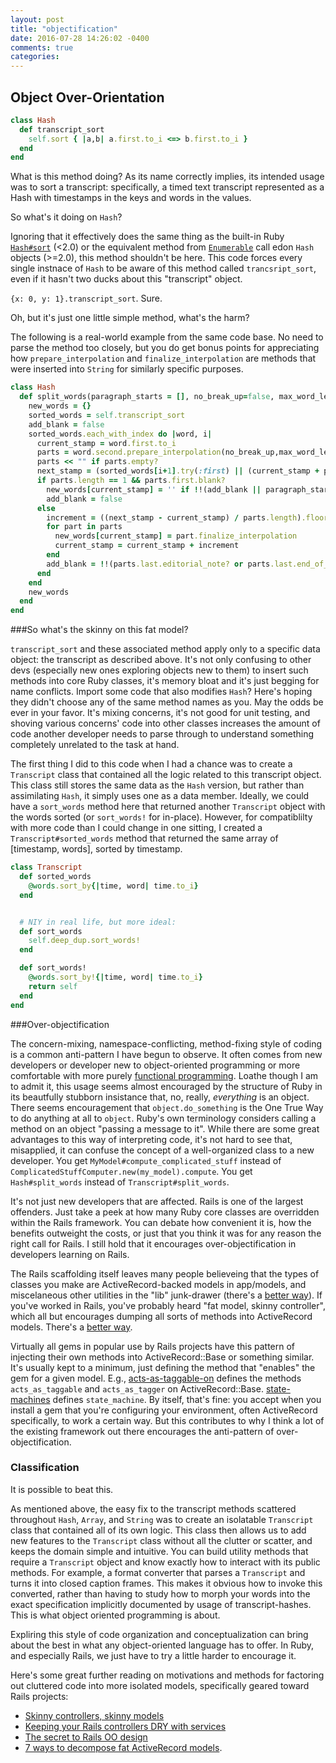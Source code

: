 ```yaml
---
layout: post
title: "objectification"
date: 2016-07-28 14:26:02 -0400
comments: true
categories: 
---
```


## Object Over-Orientation

```ruby hash.rb
class Hash
  def transcript_sort
    self.sort { |a,b| a.first.to_i <=> b.first.to_i }
  end
end
```

What is this method doing? As its name correctly implies, its intended usage was to sort a transcript: specifically, a timed text transcript represented as a Hash with timestamps in the keys and words in the values.

So what's it doing on `Hash`?

Ignoring that it effectively does the same thing as the built-in Ruby [`Hash#sort`](http://ruby-doc.org/core-1.8.7/Hash.html#method-i-sort) (<2.0) or the equivalent method from [`Enumerable`](http://ruby-doc.org/core-2.2.2/Enumerable.html#method-i-sort) call edon `Hash` objects (>=2.0), this method shouldn't be here. This code forces every single instnace of `Hash` to be aware of this method called `trancsript_sort`, even if it hasn't two ducks about this "transcript" object.

`{x: 0, y: 1}.transcript_sort`. Sure.

Oh, but it's just one little simple method, what's the harm?

The following is a real-world example from the same code base. No need to parse the method too closely, but you do get bonus points for appreciating how `prepare_interpolation` and `finalize_interpolation` are methods that were inserted into `String` for similarly specific purposes.

```ruby hash.rb
class Hash
  def split_words(paragraph_starts = [], no_break_up=false, max_word_length=32)
    new_words = {}
    sorted_words = self.transcript_sort
    add_blank = false
    sorted_words.each_with_index do |word, i|
      current_stamp = word.first.to_i
      parts = word.second.prepare_interpolation(no_break_up,max_word_length).split(' ')
      parts << "" if parts.empty?
      next_stamp = (sorted_words[i+1].try(:first) || (current_stamp + parts.length * 300)).to_i
      if parts.length == 1 && parts.first.blank?
        new_words[current_stamp] = '' if !!(add_blank || paragraph_starts.include?(current_stamp))
        add_blank = false
      else
        increment = ((next_stamp - current_stamp) / parts.length).floor
        for part in parts
          new_words[current_stamp] = part.finalize_interpolation
          current_stamp = current_stamp + increment
        end
        add_blank = !!(parts.last.editorial_note? or parts.last.end_of_sentence?(sorted_words[i+1].try(:second)))
      end
    end
    new_words
  end
end
```

###So what's the skinny on this fat model?

`transcript_sort` and these associated method apply only to a specific data object: the transcript as described above. It's not only confusing to other devs (especially new ones exploring objects new to them) to insert such methods into core Ruby classes, it's memory bloat and it's just begging for name conflicts. Import some code that also modifies `Hash`? Here's hoping they didn't choose any of the same method names as you. May the odds be ever in your favor. It's mixing concerns, it's not good for unit testing, and shoving various concerns' code into other classes increases the amount of code another developer needs to parse through to understand something completely unrelated to the task at hand.

The first thing I did to this code when I had a chance was to create a `Transcript` class that contained all the logic related to this transcript object. This class still stores the same data as the `Hash` version, but rather than assimilating `Hash`, it simply uses one as a data member. Ideally, we could have a `sort_words` method here that returned another `Transcript` object with the words sorted (or `sort_words!` for in-place). However, for compatiblilty with more code than I could change in one sitting, I created a `Transcript#sorted_words` method that returned the same array of [timestamp, words], sorted by timestamp.

```ruby transcript.rb
class Transcript
  def sorted_words
    @words.sort_by{|time, word| time.to_i}
  end


  # NIY in real life, but more ideal:
  def sort_words
    self.deep_dup.sort_words!
  end

  def sort_words!
    @words.sort_by!{|time, word| time.to_i}
    return self
  end
end
```

###Over-objectification

The concern-mixing, namespace-conflicting, method-fixing style of coding is a common anti-pattern I have begun to observe. It often comes from new developers or developer new to object-oriented programming or more comfortable with more purely [functional programming](https://en.wikipedia.org/wiki/Functional_programming). Loathe though I am to admit it, this usage seems almost encouraged by the structure of Ruby in its beautfully stubborn insistance that, no, really, *everything* is an object. There seems encouragement that `object.do_something` is the One True Way to do anything at all to `object`. Ruby's own terminology considers calling a method on an object "passing a message to it". While there are some great advantages to this way of interpreting code, it's not hard to see that, misapplied, it can confuse the concept of a well-organized class to a new developer. You get `MyModel#compute_complicated_stuff` instead of `ComplicatedStuffComputer.new(my_model).compute`. You get `Hash#split_words` instead of `Transcript#split_words`.

It's not just new developers that are affected. Rails is one of the largest offenders. Just take a peek at how many Ruby core classes are overridden within the Rails framework. You can debate how convenient it is, how the benefits outweight the costs, or just that you think it was for any reason the right call for Rails. I still hold that it encourages over-objectification in developers learning on Rails.

The Rails scaffolding itself leaves many people believeing that the types of classes you make are ActiveRecord-backed models in app/models, and miscelaneous other utilities in the "lib" junk-drawer (there's a [better way](http://blog.codeclimate.com/blog/2012/02/07/what-code-goes-in-the-lib-directory/)). If you've worked in Rails, you've probably heard "fat model, skinny controller", which all but encourages dumping all sorts of methods into ActiveRecord models. There's a [better way](https://robots.thoughtbot.com/skinny-controllers-skinny-models).

Virtually all gems in popular use by Rails projects have this pattern of injecting their own methods into ActiveRecord::Base or something similar. It's usually kept to a minimum, just defining the method that "enables" the gem for a given model. E.g., [acts-as-taggable-on](https://github.com/mbleigh/acts-as-taggable-on) defines the methods `acts_as_taggable` and `acts_as_tagger` on ActiveRecord::Base. [state-machines](https://github.com/state-machines/state_machines) defines `state_machine`. By itself, that's fine: you accept when you install a gem that you're configuring your environment, often ActiveRecord specifically, to work a certain way. But this contributes to why I think a lot of the existing framework out there encourages the anti-pattern of over-objectification.

### Classification

It is possible to beat this.

As mentioned above, the easy fix to the transcript methods scattered throughout `Hash`, `Array`, and `String` was to create an isolatable `Transcript` class that contained all of its own logic. This class then allows us to add new features to the `Transcript` class without all the clutter or scatter, and keeps the domain simple and intuitive. You can build utility methods that require a `Transcript` object and know exactly how to interact with its public methods. For example, a format converter that parses a `Transcript` and turns it into closed caption frames. This makes it obvious how to invoke this converted, rather than having to study how to morph your words into the exact specification implicitly documented by usage of transcript-hashes. This is what object oriented programming is about.

Expliring this style of code organization and conceptualization can bring about the best in what any object-oriented language has to offer. In Ruby, and especially Rails, we just have to try a little harder to encourage it.

Here's some great further reading on motivations and methods for factoring out cluttered code into more isolated models, specifically geared toward Rails projects:

* [Skinny controllers, skinny models](https://robots.thoughtbot.com/skinny-controllers-skinny-models)
* [Keeping your Rails controllers DRY with services](https://blog.engineyard.com/2014/keeping-your-rails-controllers-dry-with-services)
* [The secret to Rails OO design](http://blog.steveklabnik.com/posts/2011-09-06-the-secret-to-rails-oo-design)
* [7 ways to decompose fat ActiveRecord models](http://blog.codeclimate.com/blog/2012/10/17/7-ways-to-decompose-fat-activerecord-models/).
